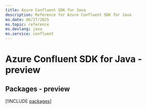 ```yaml
---
title: Azure Confluent SDK for Java
description: Reference for Azure Confluent SDK for Java
ms.date: 06/27/2025
ms.topic: reference
ms.devlang: java
ms.service: confluent
---
```

# Azure Confluent SDK for Java - preview
## Packages - preview
[!INCLUDE [packages](confluent-index.md)]